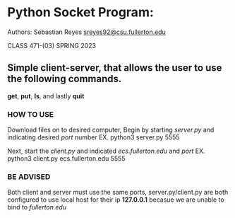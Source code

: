 # Python Socket Program:
Authors: 
Sebastian Reyes sreyes92@csu.fullerton.edu


CLASS 471-(03) SPRING 2023

## Simple client-server, that allows the user to use the following commands.
**get**, **put**, **ls**, and lastly **quit**

### HOW TO USE
Download files on to desired computer,
Begin by starting *server.py* and indicating desired *port* number
EX. python3 server.py 5555

Next, start the *client.py* and indicated *ecs.fullerton.edu* and *port*
EX. python3 client.py ecs.fullerton.edu 5555

### BE ADVISED
Both client and server must use the same ports, server.py/client.py are both configured to 
use local host for their ip **127.0.0.1** becasue we are unable to bind to *fullerton.edu*
